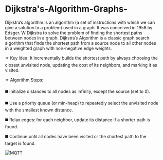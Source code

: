 # Dijkstra's-Algorithm-Graphs-
Dijkstra’s algorithm is an algorithm (a set of instructions with which we can give a solution to a problem) used in a graph. It was conceived in 1956 by Edsger. W Dijkstra to solve the problem of finding the shortest paths between nodes in a graph.
Dijkstra’s Algorithm is a classic graph search algorithm that finds the shortest path from a source node to all other nodes in a weighted graph with non-negative edge weights.

:eight_pointed_black_star: Key Idea:
It incrementally builds the shortest path by always choosing the closest unvisited node, updating the cost of its neighbors, and marking it as visited.

:eight_pointed_black_star: Algorithm Steps:

:black_medium_square: Initialize distances to all nodes as infinity, except the source (set to 0).

:black_medium_square: Use a priority queue (or min-heap) to repeatedly select the unvisited node with the smallest known distance.

:black_medium_square: Relax edges: for each neighbor, update its distance if a shorter path is found.

:black_medium_square: Continue until all nodes have been visited or the shortest path to the target is found.

![MQTT]([https://github.com/IndikaAnuradha/MQTT-publisher-implementation-in-Python/assets/122884553/8bed5399-9fb2-4934-9800-457e7eabae21](https://github.com/IndikaAnuradha/-Dijkstra-s-Algorithm-Graphs-/blob/main/Example_Dijkstra%20Alg.png))


